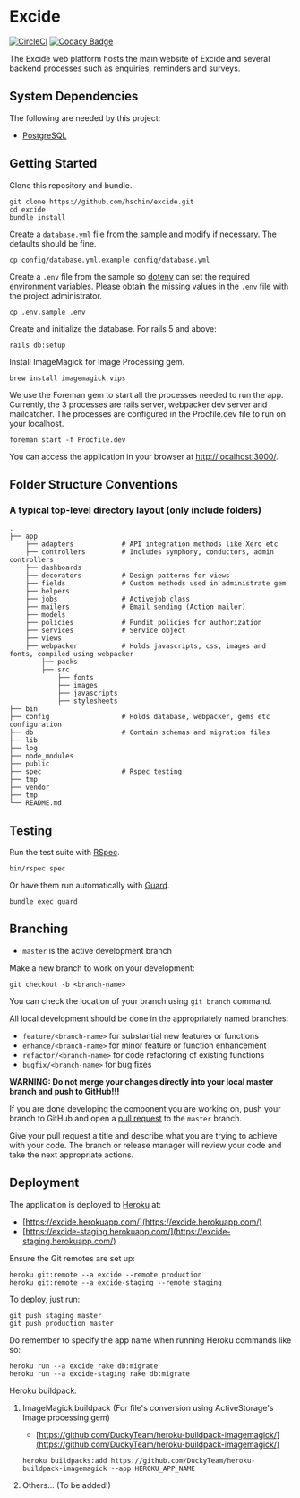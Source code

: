 # Excide

[![CircleCI](https://circleci.com/gh/hschin/excide.svg?style=svg&circle-token=f0bf150e8df63ae18c3f38683f3202a2e59fe5bb)](https://circleci.com/gh/hschin/excide)
[![Codacy Badge](https://api.codacy.com/project/badge/Grade/78b3a488b7c14a949e56b45e1505b241)](https://www.codacy.com?utm_source=github.com&utm_medium=referral&utm_content=hschin/excide&utm_campaign=Badge_Grade)

The Excide web platform hosts the main website of Excide and several backend processes such as enquiries, reminders and surveys.

## System Dependencies

The following are needed by this project:

-   [PostgreSQL](http://www.postgresql.org/)

## Getting Started

Clone this repository and bundle.

    git clone https://github.com/hschin/excide.git
    cd excide
    bundle install

Create a `database.yml` file from the sample and modify if necessary.
The defaults should be fine.

    cp config/database.yml.example config/database.yml

Create a `.env` file from the sample so [dotenv](https://github.com/bkeepers/dotenv) can set the required environment variables. Please obtain the missing values in the `.env` file with the project administrator.

    cp .env.sample .env

Create and initialize the database.
For rails 5 and above:

    rails db:setup

Install ImageMagick for Image Processing gem.

    brew install imagemagick vips

We use the Foreman gem to start all the processes needed to run the app. Currently, the 3 processes are rails server, webpacker dev server and mailcatcher. The processes are configured in the Procfile.dev file to run on your localhost.

    foreman start -f Procfile.dev

You can access the application in your browser at [http://localhost:3000/](http://localhost:3000/).

## Folder Structure Conventions

### A typical top-level directory layout (only include folders)

    .
    ├── app
        ├── adapters            # API integration methods like Xero etc
        ├── controllers         # Includes symphony, conductors, admin controllers
        ├── dashboards
        ├── decorators          # Design patterns for views
        ├── fields              # Custom methods used in administrate gem
        ├── helpers
        ├── jobs                # Activejob class
        ├── mailers             # Email sending (Action mailer)
        ├── models
        ├── policies            # Pundit policies for authorization
        ├── services            # Service object
        ├── views
        ├── webpacker           # Holds javascripts, css, images and fonts, compiled using webpacker
            ├── packs
            ├── src
                ├── fonts
                ├── images
                ├── javascripts
                ├── stylesheets
    ├── bin
    ├── config                  # Holds database, webpacker, gems etc configuration
    ├── db                      # Contain schemas and migration files
    ├── lib
    ├── log
    ├── node_modules
    ├── public
    ├── spec                    # Rspec testing
    ├── tmp
    ├── vendor
    ├── tmp
    └── README.md

## Testing

Run the test suite with [RSpec](https://github.com/rspec/rspec-rails).

    bin/rspec spec

Or have them run automatically with [Guard](https://github.com/guard/guard-rspec).

    bundle exec guard

## Branching

-   `master` is the active development branch

Make a new branch to work on your development:

    git checkout -b <branch-name>

You can check the location of your branch using `git branch` command.

All local development should be done in the appropriately named branches:

-   `feature/<branch-name>` for substantial new features or functions
-   `enhance/<branch-name>` for minor feature or function enhancement
-   `refactor/<branch-name>` for code refactoring of existing functions
-   `bugfix/<branch-name>` for bug fixes

**WARNING: Do not merge your changes directly into your local master
branch and push to GitHub!!!**

If you are done developing the component you are working on, push your branch to GitHub
and open a [pull request](https://help.github.com/articles/creating-a-pull-request/) to the `master` branch.

Give your pull request a title and describe what you are trying to
achieve with your code. The branch or release manager will review your
code and take the next appropriate actions.

## Deployment

The application is deployed to [Heroku](https://www.heroku.com/) at:

-   [https://excide.herokuapp.com/](https://excide.herokuapp.com/)
-   [https://excide-staging.herokuapp.com/](https://excide-staging.herokuapp.com/)

Ensure the Git remotes are set up:

    heroku git:remote --a excide --remote production
    heroku git:remote --a excide-staging --remote staging

To deploy, just run:

    git push staging master
    git push production master

Do remember to specify the app name when running Heroku commands like so:

    heroku run --a excide rake db:migrate
    heroku run --a excide-staging rake db:migrate

Heroku buildpack:

1. ImageMagick buildpack (For file's conversion using ActiveStorage's Image processing gem)

    - [https://github.com/DuckyTeam/heroku-buildpack-imagemagick/](https://github.com/DuckyTeam/heroku-buildpack-imagemagick/)

    `heroku buildpacks:add https://github.com/DuckyTeam/heroku-buildpack-imagemagick --app HEROKU_APP_NAME`

2. Others... (To be added!)
